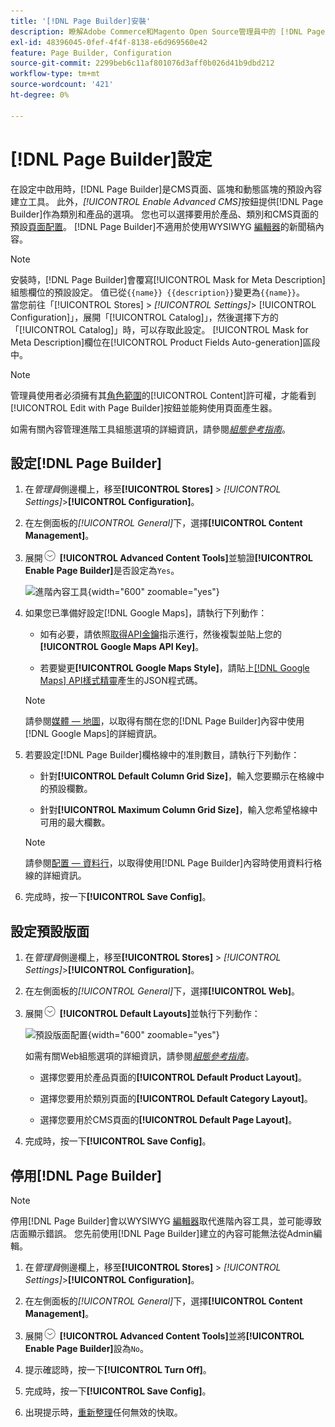 ```yaml
---
title: '[!DNL Page Builder]安裝'
description: 瞭解Adobe Commerce和Magento Open Source管理員中的 [!DNL Page Builder] 功能設定。
exl-id: 48396045-0fef-4f4f-8138-e6d969560e42
feature: Page Builder, Configuration
source-git-commit: 2299beb6c11af801076d3aff0b026d41b9dbd212
workflow-type: tm+mt
source-wordcount: '421'
ht-degree: 0%

---
```


# [!DNL Page Builder]設定

在設定中啟用時，[!DNL Page Builder]是CMS頁面、區塊和動態區塊的預設內容建立工具。 此外，_[!UICONTROL Enable Advanced CMS]_&#x200B;按鈕提供[!DNL Page Builder]作為類別和產品的選項。 您也可以選擇要用於產品、類別和CMS頁面的預設[頁面配置](../content-design/page-layout.md)。 [!DNL Page Builder]不適用於使用WYSIWYG [編輯器](../content-design/editor.md)的新聞稿內容。

>[!NOTE]
>
>安裝時，[!DNL Page Builder]會覆寫[!UICONTROL Mask for Meta Description]組態欄位的預設設定。 值已從`{{name}} {{description}}`變更為`{{name}}`。
><br>
>當您前往「[!UICONTROL Stores] > _[!UICONTROL Settings]_> [!UICONTROL Configuration]」，展開「[!UICONTROL Catalog]」，然後選擇下方的「[!UICONTROL Catalog]」時，可以存取此設定。 [!UICONTROL Mask for Meta Description]欄位在[!UICONTROL Product Fields Auto-generation]區段中。

>[!NOTE]
>
>管理員使用者必須擁有其[角色範圍](../systems/permissions-user-roles.md)的[!UICONTROL Content]許可權，才能看到[!UICONTROL Edit with Page Builder]按鈕並能夠使用頁面產生器。

如需有關內容管理進階工具組態選項的詳細資訊，請參閱&#x200B;[_組態參考指南_](../configuration-reference/general/content-management.md)。

## 設定[!DNL Page Builder]

1. 在&#x200B;_管理員_&#x200B;側邊欄上，移至&#x200B;**[!UICONTROL Stores]** > _[!UICONTROL Settings]_>**[!UICONTROL Configuration]**。

1. 在左側面板的&#x200B;_[!UICONTROL General]_&#x200B;下，選擇&#x200B;**[!UICONTROL Content Management]**。

1. 展開![擴充選擇器](../assets/icon-display-expand.png) **[!UICONTROL Advanced Content Tools]**&#x200B;並驗證&#x200B;**[!UICONTROL Enable Page Builder]**&#x200B;是否設定為`Yes`。

   ![進階內容工具](../configuration-reference/general/assets/content-management-advanced-content-tools.png){width="600" zoomable="yes"}

1. 如果您已準備好設定[!DNL Google Maps]，請執行下列動作：

   - 如有必要，請依照[取得API金鑰][1]指示進行，然後複製並貼上您的&#x200B;**[!UICONTROL Google Maps API Key]**。

   - 若要變更&#x200B;**[!UICONTROL Google Maps Style]**，請貼上[[!DNL Google Maps] API樣式精靈][2]產生的JSON程式碼。

   >[!NOTE]
   >
   >請參閱[媒體 — 地圖](map.md)，以取得有關在您的[!DNL Page Builder]內容中使用[!DNL Google Maps]的詳細資訊。

1. 若要設定[!DNL Page Builder]欄格線中的准則數目，請執行下列動作：

   - 針對&#x200B;**[!UICONTROL Default Column Grid Size]**，輸入您要顯示在格線中的預設欄數。

   - 針對&#x200B;**[!UICONTROL Maximum Column Grid Size]**，輸入您希望格線中可用的最大欄數。

   >[!NOTE]
   >
   >請參閱[配置 — 資料行](column.md)，以取得使用[!DNL Page Builder]內容時使用資料行格線的詳細資訊。

1. 完成時，按一下&#x200B;**[!UICONTROL Save Config]**。

## 設定預設版面

1. 在&#x200B;_管理員_&#x200B;側邊欄上，移至&#x200B;**[!UICONTROL Stores]** > _[!UICONTROL Settings]_>**[!UICONTROL Configuration]**。

1. 在左側面板的&#x200B;_[!UICONTROL General]_&#x200B;下，選擇&#x200B;**[!UICONTROL Web]**。

1. 展開![擴充選擇器](../assets/icon-display-expand.png) **[!UICONTROL Default Layouts]**&#x200B;並執行下列動作：

   ![預設版面配置](../configuration-reference/general/assets/web-default-layouts.png){width="600" zoomable="yes"}

   如需有關Web組態選項的詳細資訊，請參閱&#x200B;[_組態參考指南_](../configuration-reference/general/web.md#default-layouts)。

   - 選擇您要用於產品頁面的&#x200B;**[!UICONTROL Default Product Layout]**。

   - 選擇您要用於類別頁面的&#x200B;**[!UICONTROL Default Category Layout]**。

   - 選擇您要用於CMS頁面的&#x200B;**[!UICONTROL Default Page Layout]**。

1. 完成時，按一下&#x200B;**[!UICONTROL Save Config]**。

## 停用[!DNL Page Builder]

>[!NOTE]
>
>停用[!DNL Page Builder]會以WYSIWYG [編輯器](../content-design/editor.md)取代進階內容工具，並可能導致店面顯示錯誤。 您先前使用[!DNL Page Builder]建立的內容可能無法從Admin編輯。

1. 在&#x200B;_管理員_&#x200B;側邊欄上，移至&#x200B;**[!UICONTROL Stores]** > _[!UICONTROL Settings]_>**[!UICONTROL Configuration]**。

1. 在左側面板的&#x200B;_[!UICONTROL General]_&#x200B;下，選擇&#x200B;**[!UICONTROL Content Management]**。

1. 展開![擴充選擇器](../assets/icon-display-expand.png) **[!UICONTROL Advanced Content Tools]**&#x200B;並將&#x200B;**[!UICONTROL Enable Page Builder]**&#x200B;設為`No`。

1. 提示確認時，按一下&#x200B;**[!UICONTROL Turn Off]**。

1. 完成時，按一下&#x200B;**[!UICONTROL Save Config]**。

1. 出現提示時，[重新整理](../systems/cache-management.md)任何無效的快取。

[1]: https://developers.google.com/maps/documentation/javascript/get-api-key
[2]: https://mapstyle.withgoogle.com/
